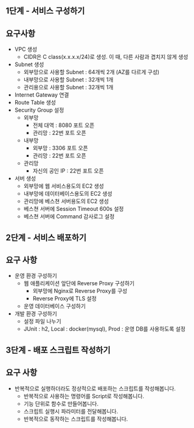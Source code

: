 ## 1단계 - 서비스 구성하기
## 요구사항

* VPC 생성
    * CIDR은 C class(x.x.x.x/24)로 생성. 이 때, 다른 사람과 겹치지 않게 생성
* Subnet 생성
    * 외부망으로 사용할 Subnet : 64개씩 2개 (AZ를 다르게 구성)
    * 내부망으로 사용할 Subnet : 32개씩 1개
    * 관리용으로 사용할 Subnet : 32개씩 1개
* Internet Gateway 연결
* Route Table 생성
* Security Group 설정
    * 외부망
        * 전체 대역 : 8080 포트 오픈
        * 관리망 : 22번 포트 오픈
    * 내부망
        * 외부망 : 3306 포트 오픈
        * 관리망 : 22번 포트 오픈
    * 관리망
        * 자신의 공인 IP : 22번 포트 오픈
* 서버 생성
    * 외부망에 웹 서비스용도의 EC2 생성
    * 내부망에 데이터베이스용도의 EC2 생성
    * 관리망에 베스쳔 서버용도의 EC2 생성
    * 베스쳔 서버에 Session Timeout 600s 설정
    * 베스쳔 서버에 Command 감사로그 설정


## 2단계 - 서비스 배포하기
## 요구 사항
* 운영 환경 구성하기
    * 웹 애플리케이션 앞단에 Reverse Proxy 구성하기
        * 외부망에 Nginx로 Reverse Proxy를 구성
        * Reverse Proxy에 TLS 설정
    * 운영 데이터베이스 구성하기
* 개발 환경 구성하기
    * 설정 파일 나누기
    * JUnit : h2, Local : docker(mysql), Prod : 운영 DB를 사용하도록 설정

## 3단계 - 배포 스크립트 작성하기
## 요구 사항
* 반복적으로 실행하더라도 정상적으로 배포하는 스크립트를 작성해봅니다.
  * 반복적으로 사용하는 명령어를 Script로 작성해봅니다.
  * 기능 단위로 함수로 만들어봅니다.
  * 스크립트 실행시 파라미터를 전달해봅니다.
  * 반복적으로 동작하는 스크립트를 작성해봅니다.
